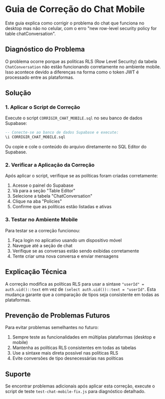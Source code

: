 # Guia de Correção do Chat Mobile

Este guia explica como corrigir o problema do chat que funciona no desktop mas não no celular, com o erro "new row-level security policy for table chatConversation".

## Diagnóstico do Problema

O problema ocorre porque as políticas RLS (Row Level Security) da tabela `ChatConversation` não estão funcionando corretamente no ambiente mobile. Isso acontece devido a diferenças na forma como o token JWT é processado entre as plataformas.

## Solução

### 1. Aplicar o Script de Correção

Execute o script `CORRIGIR_CHAT_MOBILE.sql` no seu banco de dados Supabase:

```sql
-- Conecte-se ao banco de dados Supabase e execute:
\i CORRIGIR_CHAT_MOBILE.sql
```

Ou copie e cole o conteúdo do arquivo diretamente no SQL Editor do Supabase.

### 2. Verificar a Aplicação da Correção

Após aplicar o script, verifique se as políticas foram criadas corretamente:

1. Acesse o painel do Supabase
2. Vá para a seção "Table Editor"
3. Selecione a tabela "ChatConversation"
4. Clique na aba "Policies"
5. Confirme que as políticas estão listadas e ativas

### 3. Testar no Ambiente Mobile

Para testar se a correção funcionou:

1. Faça login no aplicativo usando um dispositivo móvel
2. Navegue até a seção de chat
3. Verifique se as conversas estão sendo exibidas corretamente
4. Tente criar uma nova conversa e enviar mensagens

## Explicação Técnica

A correção modifica as políticas RLS para usar a sintaxe `"userId" = auth.uid()::text` em vez de `(select auth.uid())::text = "userId"`. Esta mudança garante que a comparação de tipos seja consistente em todas as plataformas.

## Prevenção de Problemas Futuros

Para evitar problemas semelhantes no futuro:

1. Sempre teste as funcionalidades em múltiplas plataformas (desktop e mobile)
2. Mantenha as políticas RLS consistentes em todas as tabelas
3. Use a sintaxe mais direta possível nas políticas RLS
4. Evite conversões de tipo desnecessárias nas políticas

## Suporte

Se encontrar problemas adicionais após aplicar esta correção, execute o script de teste `test-chat-mobile-fix.js` para diagnóstico detalhado.